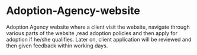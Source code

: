 # Adoption-Agency-website
Adoption Agency website where a client visit the website, navigate through various parts of the website ,read adoption policies and then apply for adoption if he/she qualifies. Later on, client application will be reviewed and then given feedback within working days.

